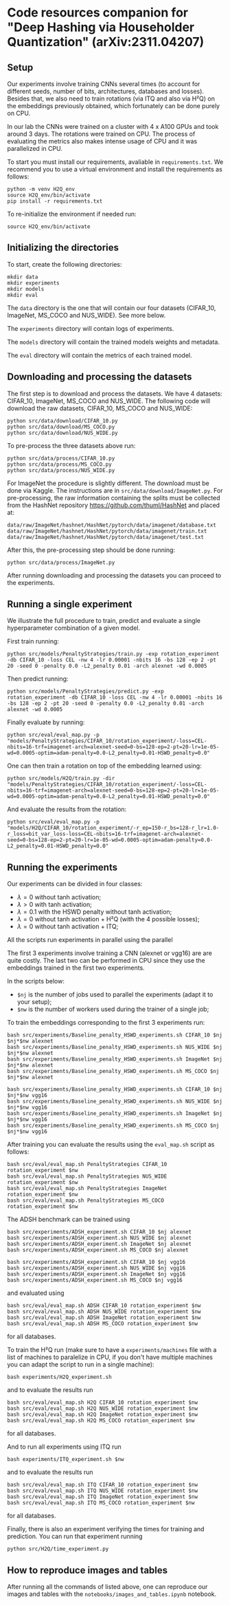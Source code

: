 # Code resources companion for "Deep Hashing via Householder Quantization" (arXiv:2311.04207)

## Setup

Our experiments involve training CNNs several times (to account for different seeds, number of bits, architectures, databases and losses). Besides that, we also need to train rotations (via ITQ and also via H²Q) on the embeddings previously obtained, which fortunately can be done purely on CPU.

In our lab the CNNs were trained on a cluster with 4 x A100 GPUs and took around 3 days. The rotations were trained on CPU. The process of evaluating the metrics also makes intense usage of CPU and it was parallelized in CPU.

To start you must install our requirements, avaliable in <code>requirements.txt</code>. We recommend you to use a virtual environment and install the requirements as follows:

```shell
python -m venv H2Q_env
source H2Q_env/bin/activate
pip install -r requirements.txt
```

To re-initialize the environment if needed run:
```shell
source H2Q_env/bin/activate
```

## Initializing the directories

To start, create the following directories:
```shell
mkdir data
mkdir experiments
mkdir models
mkdir eval
```

The <code>data</code> directory is the one that will contain our four datasets (CIFAR_10, ImageNet, MS_COCO and NUS_WIDE). See more below.

The <code>experiments</code> directory will contain logs of experiments.

The <code>models</code> directory will contain the trained models weights and metadata.

The <code>eval</code> directory will contain the metrics of each trained model.


## Downloading and processing the datasets

The first step is to download and process the datasets. We have 4 datasets: CIFAR_10, ImageNet, MS_COCO and NUS_WIDE. The following code will download the raw datasets, CIFAR_10, MS_COCO and NUS_WIDE:
```shell
python src/data/download/CIFAR_10.py
python src/data/download/MS_COCO.py
python src/data/download/NUS_WIDE.py
```

To pre-process the three datasets above run:
```shell
python src/data/process/CIFAR_10.py
python src/data/process/MS_COCO.py
python src/data/process/NUS_WIDE.py
```

For ImageNet the procedure is slightly different. The download must be done via Kaggle. The instructions are in <code>src/data/download/ImageNet.py</code>.
For pre-processing, the raw information containing the splits must be collected from the HashNet repository https://github.com/thuml/HashNet and placed at:
```shell
data/raw/ImageNet/hashnet/HashNet/pytorch/data/imagenet/database.txt
data/raw/ImageNet/hashnet/HashNet/pytorch/data/imagenet/train.txt
data/raw/ImageNet/hashnet/HashNet/pytorch/data/imagenet/test.txt
```

After this, the pre-processing step should be done running:

```shell
python src/data/process/ImageNet.py
```

After running downloading and processing the datasets you can proceed to the experiments.

## Running a single experiment

We illustrate the full procedure to train, predict and evaluate a single hyperparameter combination of a given model.

First train running:
```shell
python src/models/PenaltyStrategies/train.py -exp rotation_experiment -db CIFAR_10 -loss CEL -nw 4 -lr 0.00001 -nbits 16 -bs 128 -ep 2 -pt 20 -seed 0 -penalty 0.0 -L2_penalty 0.01 -arch alexnet -wd 0.0005
```
Then predict running:
```shell
python src/models/PenaltyStrategies/predict.py -exp rotation_experiment -db CIFAR_10 -loss CEL -nw 4 -lr 0.00001 -nbits 16 -bs 128 -ep 2 -pt 20 -seed 0 -penalty 0.0 -L2_penalty 0.01 -arch alexnet -wd 0.0005
```
Finally evaluate by running:
```shell
python src/eval/eval_map.py -p "models/PenaltyStrategies/CIFAR_10/rotation_experiment/-loss=CEL-nbits=16-trf=imagenet-arch=alexnet-seed=0-bs=128-ep=2-pt=20-lr=1e-05-wd=0.0005-optim=adam-penalty=0.0-L2_penalty=0.01-HSWD_penalty=0.0"
```
One can then train a rotation on top of the embedding learned using:
```shell
python src/models/H2Q/train.py -dir "models/PenaltyStrategies/CIFAR_10/rotation_experiment/-loss=CEL-nbits=16-trf=imagenet-arch=alexnet-seed=0-bs=128-ep=2-pt=20-lr=1e-05-wd=0.0005-optim=adam-penalty=0.0-L2_penalty=0.01-HSWD_penalty=0.0"
```

And evaluate the results from the rotation:
```shell
python src/eval/eval_map.py -p "models/H2Q/CIFAR_10/rotation_experiment/-r_ep=150-r_bs=128-r_lr=1.0-r_loss=bit_var_loss-loss=CEL-nbits=16-trf=imagenet-arch=alexnet-seed=0-bs=128-ep=2-pt=20-lr=1e-05-wd=0.0005-optim=adam-penalty=0.0-L2_penalty=0.01-HSWD_penalty=0.0"
```

## Running the experiments

Our experiments can be divided in four classes:
- $\lambda = 0$ without tanh activation;
- $\lambda > 0$ with tanh activation;
- $\lambda = 0.1$ with the HSWD penalty without tanh activation;
- $\lambda = 0$ without tanh activation + H²Q (with the 4 possible losses);
- $\lambda = 0$ without tanh activation + ITQ;

All the scripts run experiments in parallel using the parallel

The first 3 experiments involve training a CNN (alexnet or vgg16) are are quite costly. The last two can be performed in CPU since they use the embeddings trained in the first two experiments.

In the scripts below:
- <code>$nj</code> is the number of jobs used to parallel the experiments (adapt it to your setup);
- <code>$nw</code> is the number of workers used during the trainer of a single job;

To train the embeddings corresponding to the first 3 experiments run:

```shell
bash src/experiments/Baseline_penalty_HSWD_experiments.sh CIFAR_10 $nj $nj*$nw alexnet
bash src/experiments/Baseline_penalty_HSWD_experiments.sh NUS_WIDE $nj $nj*$nw alexnet
bash src/experiments/Baseline_penalty_HSWD_experiments.sh ImageNet $nj $nj*$nw alexnet
bash src/experiments/Baseline_penalty_HSWD_experiments.sh MS_COCO $nj $nj*$nw alexnet

bash src/experiments/Baseline_penalty_HSWD_experiments.sh CIFAR_10 $nj $nj*$nw vgg16
bash src/experiments/Baseline_penalty_HSWD_experiments.sh NUS_WIDE $nj $nj*$nw vgg16
bash src/experiments/Baseline_penalty_HSWD_experiments.sh ImageNet $nj $nj*$nw vgg16
bash src/experiments/Baseline_penalty_HSWD_experiments.sh MS_COCO $nj $nj*$nw vgg16

```

After training you can evaluate the results using the <code>eval_map.sh</code> script as follows:
```shell
bash src/eval/eval_map.sh PenaltyStrategies CIFAR_10 rotation_experiment $nw
bash src/eval/eval_map.sh PenaltyStrategies NUS_WIDE rotation_experiment $nw
bash src/eval/eval_map.sh PenaltyStrategies ImageNet rotation_experiment $nw
bash src/eval/eval_map.sh PenaltyStrategies MS_COCO rotation_experiment $nw
```

The ADSH benchmark can be trained using
```shell
bash src/experiments/ADSH_experiment.sh CIFAR_10 $nj alexnet
bash src/experiments/ADSH_experiment.sh NUS_WIDE $nj alexnet
bash src/experiments/ADSH_experiment.sh ImageNet $nj alexnet
bash src/experiments/ADSH_experiment.sh MS_COCO $nj alexnet

bash src/experiments/ADSH_experiment.sh CIFAR_10 $nj vgg16
bash src/experiments/ADSH_experiment.sh NUS_WIDE $nj vgg16
bash src/experiments/ADSH_experiment.sh ImageNet $nj vgg16
bash src/experiments/ADSH_experiment.sh MS_COCO $nj vgg16
```
and evaluated using
```shell
bash src/eval/eval_map.sh ADSH CIFAR_10 rotation_experiment $nw
bash src/eval/eval_map.sh ADSH NUS_WIDE rotation_experiment $nw
bash src/eval/eval_map.sh ADSH ImageNet rotation_experiment $nw
bash src/eval/eval_map.sh ADSH MS_COCO rotation_experiment $nw
```
for all databases.

To train the H²Q run (make sure to have a <code>experiments/machines</code> file with a list of machines to paralelize in CPU, if you don't have multiple machines you can adapt the script to run in a single machine):
```shell
bash experiments/H2Q_experiment.sh
```
and to evaluate the results run
```shell
bash src/eval/eval_map.sh H2Q CIFAR_10 rotation_experiment $nw
bash src/eval/eval_map.sh H2Q NUS_WIDE rotation_experiment $nw
bash src/eval/eval_map.sh H2Q ImageNet rotation_experiment $nw
bash src/eval/eval_map.sh H2Q MS_COCO rotation_experiment $nw
```
for all databases.

And to run all experiments using ITQ run
```shell
bash experiments/ITQ_experiment.sh $nw
```
and to evaluate the results run
```shell
bash src/eval/eval_map.sh ITQ CIFAR_10 rotation_experiment $nw
bash src/eval/eval_map.sh ITQ NUS_WIDE rotation_experiment $nw
bash src/eval/eval_map.sh ITQ ImageNet rotation_experiment $nw
bash src/eval/eval_map.sh ITQ MS_COCO rotation_experiment $nw
```
for all databases.

Finally, there is also an experiment verifying the times for training and prediction. You can run that experiment running
```shell
python src/H2Q/time_experiment.py
```

## How to reproduce images and tables

After running all the commands of listed above, one can reproduce our images and tables with the <code>notebooks/images_and_tables.ipynb</code> notebook.

